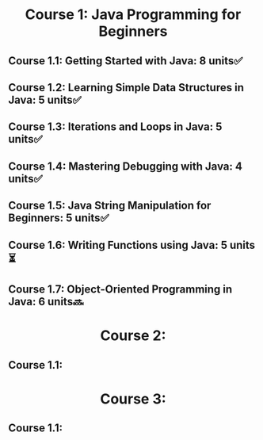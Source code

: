 <h1 align='center'> Course 1: Java Programming for Beginners </h1> 

## Course 1.1: Getting Started with Java: 8 units✅
## Course 1.2: Learning Simple Data Structures in Java: 5 units✅
## Course 1.3: Iterations and Loops in Java: 5 units✅
## Course 1.4: Mastering Debugging with Java: 4 units✅
## Course 1.5: Java String Manipulation for Beginners: 5 units✅
## Course 1.6: Writing Functions using Java: 5 units⏳
## Course 1.7: Object-Oriented Programming in Java: 6 units🔜

<h1 align='center'> Course 2:  </h1> 

## Course 1.1:

<h1 align='center'> Course 3:  </h1> 

## Course 1.1:


